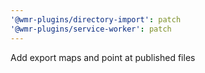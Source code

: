 ```yaml
---
'@wmr-plugins/directory-import': patch
'@wmr-plugins/service-worker': patch
---
```


Add export maps and point at published files
